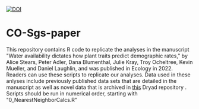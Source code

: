 [![DOI](https://zenodo.org/badge/DOI/10.5281/zenodo.6647755.svg)](https://doi.org/10.5281/zenodo.6647755)
# CO-Sgs-paper
This repository contains R code to replicate the analyses in the 
manuscript "Water availability dictates how plant traits predict 
demographic rates," by Alice Stears, Peter Adler, Dana Blumenthal, 
Julie Kray, Troy Ocheltree, Kevin Mueller, and Daniel Laughlin, and
was published in Ecology in 2022. 
Readers can use these scripts to replicate our analyses. Data used in these anlyses include 
previously published data sets that are detailed in the manuscript as well as novel data 
that is archived in [this](https://datadryad.org/stash/dataset/doi:10.5061/dryad.31zcrjdp5) Dryad repository . Scripts should be run in numerical 
order, starting with "0_NearestNeighborCalcs.R"

